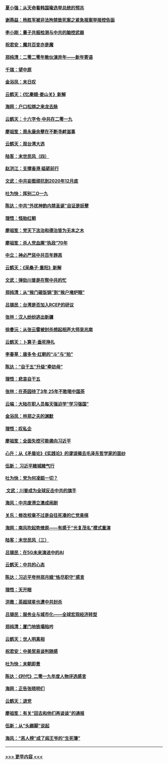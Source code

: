 #### [夏小强：从天命看韩国瑜选举总统的预兆](../pages/nsc993/n11756696.md?t=12312122) 
#### [谢燕益：杨胜军被非法拘禁致死案之紧急报案举报控告函](../pages/nsc993/n11756134.md?t=12312122) 
#### [李小刚：量子共振检测与中共的脑控武器](../pages/nsc993/n11754518.md?t=12312122) 
#### [祝君安：魔共百变亦是魔](../pages/nsc993/n11754469.md?t=12312122) 
#### [郑纯清：二零二零年散伙演弃年——新年寄语](../pages/nsc993/n11754195.md?t=12312122) 
#### [千瑞：望中原](../pages/nsc993/n11754159.md?t=12312122) 
#### [金浴凤：末日叹](../pages/nsc993/n11752359.md?t=12312122) 
#### [云鹤天：《忆秦娥‧娄山关》新解](../pages/nsc993/n11752348.md?t=12312122) 
#### [海网：户口松绑之来龙去脉](../pages/nsc993/n11752328.md?t=12312122) 
#### [云鹤天：十六字令‧中共在二零一九](../pages/nsc993/n11752305.md?t=12312122) 
#### [廖祖笙：周永康余孽在不断寻衅滋事](../pages/nsc993/n11751013.md?t=12312122) 
#### [云鹤天：观台湾大选](../pages/nsc993/n11751007.md?t=12312122) 
#### [陆客：末世民风（四）](../pages/nsc993/n11749203.md?t=12312122) 
#### [赵洪江：支撑香港 砥砺前行](../pages/nsc993/n11748482.md?t=12312122) 
#### [文武：中共妄图顽抗到2020年12月底](../pages/nsc993/n11748446.md?t=12312122) 
#### [吐为快：挥别二O一九](../pages/nsc993/n11748411.md?t=12312122) 
#### [陈达：中共“外扰神韵内禁圣诞”自证是妖孽](../pages/nsc993/n11748226.md?t=12312122) 
#### [理悟：怪胎红朝](../pages/nsc993/n11748206.md?t=12312122) 
#### [廖祖笙：党天下法治和德治皆为无本之木](../pages/nsc993/n11748135.md?t=12312122) 
#### [廖祖笙：杀人党血腥“执政”70年](../pages/nsc993/n11745144.md?t=12312122) 
#### [中立：神必严惩中共百年罪恶](../pages/nsc993/n11744970.md?t=12312122) 
#### [云鹤天：《采桑子‧重阳》新解](../pages/nsc993/n11744948.md?t=12312122) 
#### [文武：弹劾川普是在帮中共的忙](../pages/nsc993/n11744758.md?t=12312122) 
#### [郑纯清：从“挨门砸饭锅”到“挨户堵炉眼”](../pages/nsc993/n11744745.md?t=12312122) 
#### [吕锡民：台湾是否加入RCEP的研议](../pages/nsc993/n11744701.md?t=12312122) 
#### [张林：汉人纷纷逃出新疆](../pages/nsc993/n11743530.md?t=12312122) 
#### [徐曼沅：从张云雷被封杀想起相声大师吴兆南](../pages/nsc993/n11741816.md?t=12312122) 
#### [云鹤天：卜算子‧垂死挣扎](../pages/nsc993/n11739956.md?t=12312122) 
#### [李春草：唐多令‧红朝的“斗”与“拍”](../pages/nsc993/n11739830.md?t=12312122) 
#### [陈达：“自干五”升级“牵妨母”](../pages/nsc993/n11739724.md?t=12312122) 
#### [理悟：悲哀自干五](../pages/nsc993/n11739547.md?t=12312122) 
#### [张林：在茶园待了3年 25年不敢喝中国茶](../pages/nsc993/n11739240.md?t=12312122) 
#### [云端：大陆在职人员每天强迫学“学习强国”](../pages/nsc993/n11738735.md?t=12312122) 
#### [金浴凤：林郑之夫的渊默](../pages/nsc993/n11737735.md?t=12312122) 
#### [理悟：叹私企](../pages/nsc993/n11737715.md?t=12312122) 
#### [廖祖笙：全面失控可能袭向习近平](../pages/nsc993/n11737704.md?t=12312122) 
#### [心升：从《矛盾论》《实践论》的谬误揭去毛泽东哲学家的面纱](../pages/nsc993/n11736962.md?t=12312122) 
#### [伍新： 习近平赌城赌气行](../pages/nsc993/n11736929.md?t=12312122) 
#### [吐为快：党为何凌蹈一切？](../pages/nsc993/n11736915.md?t=12312122) 
#### [ 文武：川普成为全球反击中共的旗手](../pages/nsc993/n11736882.md?t=12312122) 
#### [海风：中共废港立澳成闹剧](../pages/nsc993/n11735857.md?t=12312122) 
#### [关乐：修改校章不过是自往死凑的亡党臭棋](../pages/nsc993/n11735097.md?t=12312122) 
#### [海网：南风吹起势燎原——有感于“光复茂名”模式重演](../pages/nsc993/n11732308.md?t=12312122) 
#### [陆客：末世民风（三）](../pages/nsc993/n11732211.md?t=12312122) 
#### [吕锡民：在5G未来演进中的AI](../pages/nsc993/n11730010.md?t=12312122) 
#### [云鹤天：中共的心态](../pages/nsc993/n11729906.md?t=12312122) 
#### [陈达：习近平夸林郑月娥“恪尽职守”感言](../pages/nsc993/n11729881.md?t=12312122) 
#### [理悟：天开眼](../pages/nsc993/n11729699.md?t=12312122) 
#### [洪微：英超球星也遭中共封杀](../pages/nsc993/n11727243.md?t=12312122) 
#### [吕锡民：服务业与城市化——全球宏观经济转型](../pages/nsc993/n11725845.md?t=12312122) 
#### [郑纯清：厦门地铁塌陷吟](../pages/nsc993/n11725813.md?t=12312122) 
#### [云鹤天：世人明真相](../pages/nsc993/n11725621.md?t=12312122) 
#### [祝君安：中美贸易谈判随感](../pages/nsc993/n11725609.md?t=12312122) 
#### [吐为快：末朝即景](../pages/nsc993/n11723365.md?t=12312122) 
#### [陈达：《时代》二零一九年度人物评选感言](../pages/nsc993/n11723337.md?t=12312122) 
#### [海网：正告张晓明们](../pages/nsc993/n11723228.md?t=12312122) 
#### [云鹤天：退党](../pages/nsc993/n11723056.md?t=12312122) 
#### [廖祖笙：有关“回去和他们再谈谈”的通报](../pages/nsc993/n11722442.md?t=12312122) 
#### [伍新：从“头踢脚”说起](../pages/nsc993/n11722429.md?t=12312122) 
#### [海风：“恶人榜”成了阎王爷的“生死簿”](../pages/nsc993/n11722272.md?t=12312122) 

----
#### [ >>> 更早内容 <<< ](../indexes/nsc993-earlier.md)
